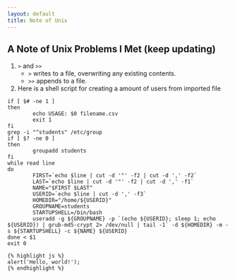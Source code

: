 ```yaml
---
layout: default
title: Note of Unix
---  
```


## A Note of Unix Problems I Met (keep updating)	  
1. `>` and `>>`
    *	`>` writes to a file, overwriting any existing contents.	 
    *	`>>` appends to a file.
2. Here is a shell script for creating a amount of users from imported file  
```#!/bin/bash  
if [ $# -ne 1 ]  
then    
        echo USAGE: $0 filename.csv  
        exit 1  
fi  
grep -i "^students" /etc/group
if [ $? -ne 0 ]
then
        groupadd students
fi
while read line  
do  
        FIRST=`echo $line | cut -d '"' -f2 | cut -d ',' -f2`  
        LAST=`echo $line | cut -d '"' -f2 | cut -d ',' -f1`  
        NAME="$FIRST $LAST"  
        USERID=`echo $line | cut -d ',' -f3`  
        HOMEDIR="/home/${USERID}"  
        GROUPNAME=students  
        STARTUPSHELL=/bin/bash  
        useradd -g ${GROUPNAME} -p `(echo ${USERID}; sleep 1; echo ${USERID}) | grub-md5-crypt 2> /dev/null | tail -1` -d ${HOMEDIR} -m -s ${STARTUPSHELL} -c ${NAME} ${USERID}  
done < $1  
exit 0
```    


```   
{% highlight js %}  
alert('Hello, world!');  
{% endhighlight %}  
```  